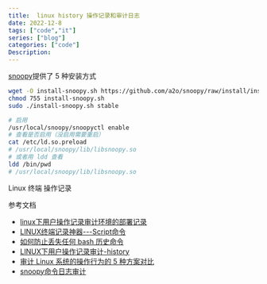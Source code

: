 ```yaml
---
title:  linux history 操作记录和审计日志
date: 2022-12-8
tags: ["code","it"]
series: ["blog"]
categories: ["code"]
Description: 
---
```




[snoopy](https://github.com/a2o/snoopy/blob/master/doc/INSTALL.md)提供了 5 种安装方式
```bash
wget -O install-snoopy.sh https://github.com/a2o/snoopy/raw/install/install/install-snoopy.sh
chmod 755 install-snoopy.sh
sudo ./install-snoopy.sh stable

# 启用
/usr/local/snoopy/snoopyctl enable
# 查看是否启用（没启用需要重启）
cat /etc/ld.so.preload
# /usr/local/snoopy/lib/libsnoopy.so
# 或者用 ldd 查看
ldd /bin/pwd
# /usr/local/snoopy/lib/libsnoopy.so
```


Linux 终端 操作记录


参考文档
- [linux下用户操作记录审计环境的部署记录](https://developer.aliyun.com/article/346761)
- [LINUX终端记录神器---Script命令](https://cloud.tencent.com/developer/article/1902079)
- [如何防止丢失任何 bash 历史命令](https://felixc.at/2013/09/how-to-avoid-losing-any-history-lines/)
- [LINUX下用户操作记录审计-history](https://blog.51cto.com/lwm666/2174734)
- [审计 Linux 系统的操作行为的 5 种方案对比](http://blog.arstercz.com/how-to-audit-linux-system-operation/#snoopy-%E8%AE%B0%E5%BD%95%E6%96%B9%E5%BC%8F)
- [snoopy命令日志审计](https://www.jianshu.com/p/d2c79950b32e)